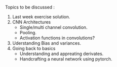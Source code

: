 
Topics to be discussed : 
1. Last week exercise solution.  
2. CNN Architectures
    * Single/multi channel convolution.
    * Pooling.   
    * Activation functions in convolutions? 
3. Uderstanding Bias and variances.
4. Going back to basics
    * Understanding and appreating derivates.
    * Handcrafting a neural network using pytorch. 
